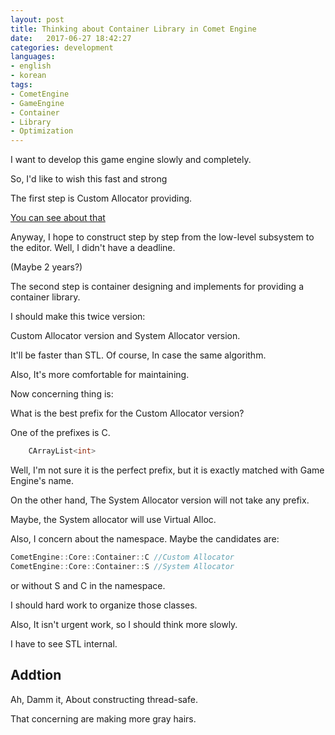 ```yaml
---
layout: post
title: Thinking about Container Library in Comet Engine
date:   2017-06-27 18:42:27        
categories: development
languages:
- english
- korean
tags:
- CometEngine
- GameEngine
- Container
- Library
- Optimization
---        
```


I want to develop this game engine slowly and completely. 

So, I'd like to wish this fast and strong

The first step is Custom Allocator providing.

[You can see about that](https://devsdk.github.io/development/2017/06/25/Custom-Allocator.html)

Anyway, I hope to construct step by step from the low-level subsystem to the editor. Well, I didn't have a deadline. 

(Maybe 2 years?)

The second step is container designing and implements for providing a container library.

I should make this twice version:

Custom Allocator version and System Allocator version.

It'll be faster than STL. Of course, In case the same algorithm.

Also, It's more comfortable for maintaining.

Now concerning thing is: 

What is the best prefix for the Custom Allocator version?

One of the prefixes is C. 

```cpp
    CArrayList<int>
```

Well, I'm not sure it is the perfect prefix, but it is exactly matched with Game Engine's name.

On the other hand, The System Allocator version will not take any prefix. 

Maybe, the System allocator will use Virtual Alloc.

Also, I concern about the namespace. Maybe the candidates are:

```cpp
CometEngine::Core::Container::C //Custom Allocator
CometEngine::Core::Container::S //System Allocator
```
or without S and C in the namespace.

I should hard work to organize those classes.  

Also, It isn't urgent work, so I should think more slowly.

I have to see STL internal. 




## Addtion

Ah, Damm it, About constructing thread-safe.

That concerning are making more gray hairs.
